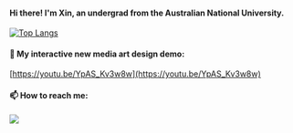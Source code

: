 #### Hi there! I'm Xin, an undergrad from the Australian National University.

<!--
[![Zlisch's GitHub stats](https://github-readme-stats.vercel.app/api?username=Zlisch&theme=gotham&hide_border=true)](https://github.com/Zlisch/github-readme-stats)
-->

[![Top Langs](https://github-readme-stats.vercel.app/api/top-langs/?username=Zlisch&layout=compact&theme=gotham&hide_border=true)](https://github.com/Zlisch/github-readme-stats)

<!--
📊 &nbsp;**This week I spent my time on**

![Wwakatime stats](https://github-readme-stats-taupe-two.vercel.app/api/wakatime?username=xinlu&hide_title=true&hide_border=true&langs_count=5&bg_color=00000000&text_color=777)
-->

#### :art: My interactive new media art design demo:

[https://youtu.be/YpAS_Kv3w8w](https://youtu.be/YpAS_Kv3w8w)

#### 📫 How to reach me:

<a href="https://www.linkedin.com/in/xin-lu-a8180a180/" target="_blank"><img src="https://img.shields.io/badge/Xin-Lu?logo=LinkedIn&logoColor=white&label=&labelColor=%230072b1&color=white"></a>

<!--
<a href="https://t.me/moepoi" target="_blank"><img src="https://img.shields.io/badge/Telegram-%40moepoi-28a8ea"></a>
<a rel="me" href="https://moe.onl/@moepoi" target="_blank"><img src="https://img.shields.io/badge/Mastodon-%40moepoi-blueviolet"></a>
<a href="https://linkedin.com/in/moepoi" target="_blank"><img src="https://img.shields.io/badge/LinkedIn-moepoi-informational"></a>
<a href="mailto:moe@chocola.dev"><img src="https://img.shields.io/badge/Email-moe%40chocola.dev-orange"></a>
<a href="https://moepoi.dev" target="_blank"><img src="https://img.shields.io/badge/Personal%20Site-moepoi.dev-red"></a>
-->

<!--
**Zlisch/Zlisch** is a ✨ _special_ ✨ repository because its `README.md` (this file) appears on your GitHub profile.

Here are some ideas to get you started:

- 🔭 I’m currently working on ...
- 🌱 I’m currently learning ...
- 👯 I’m looking to collaborate on ...
- 🤔 I’m looking for help with ...
- 💬 Ask me about ...
- 📫 How to reach me: ...
- 😄 Pronouns: ...
- ⚡ Fun fact: ...
-->
